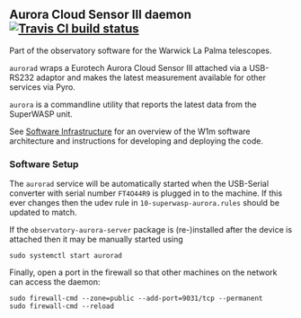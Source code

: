 ## Aurora Cloud Sensor III daemon [![Travis CI build status](https://travis-ci.org/warwick-one-metre/aurorad.svg?branch=master)](https://travis-ci.org/warwick-one-metre/aurorad)

Part of the observatory software for the Warwick La Palma telescopes.

`aurorad` wraps a Eurotech Aurora Cloud Sensor III attached via a USB-RS232 adaptor and
makes the latest measurement available for other services via Pyro.

`aurora` is a commandline utility that reports the latest data from the SuperWASP unit.

See [Software Infrastructure](https://github.com/warwick-one-metre/docs/wiki/Software-Infrastructure) for an overview of the W1m software architecture and instructions for developing and deploying the code.

### Software Setup

The `aurorad` service will be automatically started when the USB-Serial converter with serial number `FT4O44R9` is plugged in to the machine.
If this ever changes then the udev rule in `10-superwasp-aurora.rules` should be updated to match.

If the `observatory-aurora-server` package is (re-)installed after the device is attached then it may be manually started using
```
sudo systemctl start aurorad
```

Finally, open a port in the firewall so that other machines on the network can access the daemon:
```
sudo firewall-cmd --zone=public --add-port=9031/tcp --permanent
sudo firewall-cmd --reload
```
